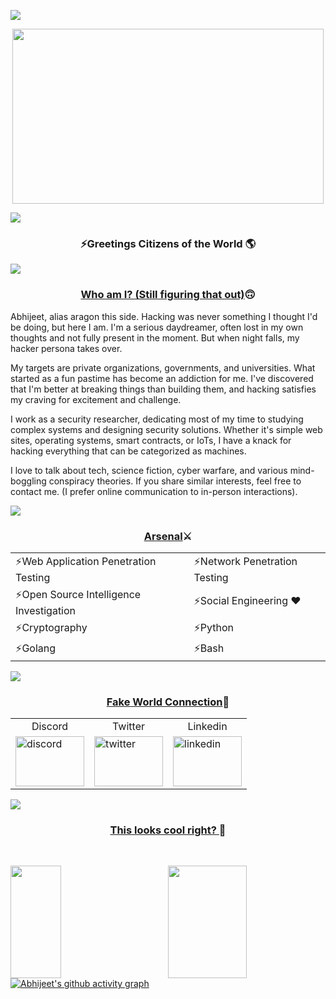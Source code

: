 <!--
**Abhi-1712/Abhi-1712** is a ✨ _special_ ✨ repository because its `README.md` (this file) appears on your GitHub profile.

Here are some ideas to get you started:

- 🔭 I’m currently working on ...
- 🌱 I’m currently learning ...
- 👯 I’m looking to collaborate on ...
- 🤔 I’m looking for help with ...
- 💬 Ask me about ...
- 📫 How to reach me: ...
- 😄 Pronouns: ...
- ⚡ Fun fact: ...
-->
<a href="https://www.youtube.com/watch?v=dQw4w9WgXcQ"><img src="https://user-images.githubusercontent.com/73097560/115834477-dbab4500-a447-11eb-908a-139a6edaec5c.gif"></a>

<p align="center">

<img src="https://user-images.githubusercontent.com/88927842/224619942-13d4c255-ecf5-437d-aef4-ff325c355211.gif"  width="498" height="280"  />


</p>
<a href="https://www.youtube.com/watch?v=dQw4w9WgXcQ"><img src="https://user-images.githubusercontent.com/73097560/115834477-dbab4500-a447-11eb-908a-139a6edaec5c.gif"></a>
<h3 align="center"> ⚡Greetings Citizens of the World 🌎</h2>
<a href="https://www.youtube.com/watch?v=dQw4w9WgXcQ"><img src="https://user-images.githubusercontent.com/73097560/115834477-dbab4500-a447-11eb-908a-139a6edaec5c.gif"></a>


<h3 align=center><b><ins>Who am I? (Still figuring that out)</ins>🙃</b></h3>
<p>
Abhijeet, alias aragon this side. Hacking was never something I thought I'd be doing, but here I am. I'm a serious daydreamer, often lost in my own thoughts and not fully present in the moment. But when night falls, my hacker persona takes over.<br/>

My targets are private organizations, governments, and universities. What started as a fun pastime has become an addiction for me. I've discovered that I'm better at breaking things than building them, and hacking satisfies my craving for excitement and challenge.<br/>

I work as a security researcher, dedicating most of my time to studying complex systems and designing security solutions. Whether it's simple web sites, operating systems, smart contracts, or IoTs, I have a knack for hacking everything that can be categorized as machines.<br/>

I love to talk about tech, science fiction, cyber warfare, and various mind-boggling conspiracy theories. If you share similar interests, feel free to contact me. (I prefer online communication to in-person interactions).<br/>

</p>
<a href="https://www.youtube.com/watch?v=dQw4w9WgXcQ"><img src="https://user-images.githubusercontent.com/73097560/115834477-dbab4500-a447-11eb-908a-139a6edaec5c.gif"></a>


<p align="center">
<h3 align="center"><b><ins>Arsenal</ins>⚔️</b></h3>
</p>
<table align="center">
    <tr>
      <td>⚡Web Application Penetration Testing</td>
      <td>⚡Network Penetration Testing</td>
    </tr>
    <tr>
      <td>⚡Open Source Intelligence Investigation</td>
      <td>⚡Social Engineering ❤</td>
    </tr>
    <tr>
      <td>⚡Cryptography</td>
      <td>⚡Python</td>
    </tr>
    <tr>
      <td>⚡Golang</td>
      <td>⚡Bash</td>
    </tr>
  </table>

<a href="https://www.youtube.com/watch?v=dQw4w9WgXcQ"><img src="https://user-images.githubusercontent.com/73097560/115834477-dbab4500-a447-11eb-908a-139a6edaec5c.gif"></a>

<h3 align=center>
<b><ins>Fake World Connection</ins>🤝</b>
</h3>

<table align=center>

<tr>
<td align=center>Discord</td>
<td align=center>Twitter</td>
<td align=center>Linkedin</td>
</tr>
<tr>
<td ><a href="https://discordapp.com/users/821296505817530368"><img src="https://user-images.githubusercontent.com/88927842/226312989-35c6e2ee-33b2-4749-be31-91f2d910e264.png" % height=80px width=110px alt="discord"/></a></td>

<td><a href="https://twitter.com/_arag0n"><img src="https://images-wixmp-ed30a86b8c4ca887773594c2.wixmp.com/f/ea5586b2-5c3b-410a-ab94-c63856607a4f/d46665n-25928415-819a-409c-9417-cb48794d558a.png/v1/fill/w_894,h_894,q_75,strp/angry_twitter_bird_by_ryujin2490-d46665n.png?token=eyJ0eXAiOiJKV1QiLCJhbGciOiJIUzI1NiJ9.eyJpc3MiOiJ1cm46YXBwOjdlMGQxODg5ODIyNjQzNzNhNWYwZDQxNWVhMGQyNmUwIiwic3ViIjoidXJuOmFwcDo3ZTBkMTg4OTgyMjY0MzczYTVmMGQ0MTVlYTBkMjZlMCIsImF1ZCI6WyJ1cm46c2VydmljZTppbWFnZS5vcGVyYXRpb25zIl0sIm9iaiI6W1t7InBhdGgiOiIvZi9lYTU1ODZiMi01YzNiLTQxMGEtYWI5NC1jNjM4NTY2MDdhNGYvZDQ2NjY1bi0yNTkyODQxNS04MTlhLTQwOWMtOTQxNy1jYjQ4Nzk0ZDU1OGEucG5nIiwid2lkdGgiOiI8PTg5NCIsImhlaWdodCI6Ijw9ODk0In1dXX0.w4Jmyol2ZG1DvprY-UjIWSyjO9Qqcj3WaE-vJ3NJySg" height=80px width=110px  alt="twitter"/></a>
</td>

<td><a href="https://www.linkedin.com/in/abhijeetingle1712/"><img src="https://www.nicepng.com/png/detail/24-243809_discover-what-linkedin-can-do-for-your-local.png" height=80px  width=110px alt="linkedin"/></a>
</td>
</tr>
</table>


<a href="https://www.youtube.com/watch?v=dQw4w9WgXcQ"><img src="https://user-images.githubusercontent.com/73097560/115834477-dbab4500-a447-11eb-908a-139a6edaec5c.gif"></a>


<h3 align="center"><b><ins> This looks cool right? </ins>👀</b></h3>

<br/>

  <img align=left height="180em"  
  width=40%
  src="https://github-readme-stats-eight-theta.vercel.app/api/top-langs/?username=Abhi-1712&layout=compact&langs_count=8&theme=algolia"/>


 <img align=right
  width=50% 
  height="180em" src="https://github-readme-stats.vercel.app/api?username=Abhi-1712&show_icons=true&locale=en&bg_color=0d1117&text_color=ffffff&repo=convoychat">

<br/>
<br/>
  
[![Abhijeet's github activity graph](https://github-readme-activity-graph.vercel.app/graph?username=Abhi-1712&theme=react-dark)](https://github.com/ashutosh00710/github-readme-activity-graph)

 

<br/>

